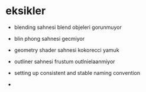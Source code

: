 # eksikler

- blending sahnesi blend objeleri gorunmuyor

- blin phong sahnesi gecmiyor

- geometry shader sahnesi kokorecci yamuk

- outliner sahnesi frustum outlnielaanmiyor

- setting up consistent and stable naming convention

- 
